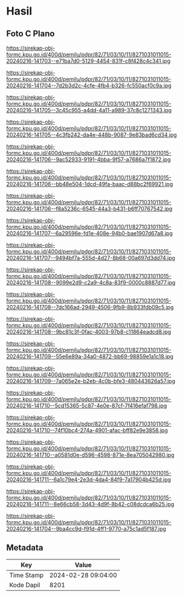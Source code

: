 # Hasil

## Foto C Plano

https://sirekap-obj-formc.kpu.go.id/400d/pemilu/pdpr/82/71/03/10/11/8271031011015-20240216-141703--e71ba7d0-5129-4454-831f-c8f428c4c341.jpg

https://sirekap-obj-formc.kpu.go.id/400d/pemilu/pdpr/82/71/03/10/11/8271031011015-20240216-141704--7d2b3d2c-4cfe-4fb4-b326-fc550acf0c9a.jpg

https://sirekap-obj-formc.kpu.go.id/400d/pemilu/pdpr/82/71/03/10/11/8271031011015-20240216-141705--3c45c955-a4dd-4a11-a989-37c8c1271343.jpg

https://sirekap-obj-formc.kpu.go.id/400d/pemilu/pdpr/82/71/03/10/11/8271031011015-20240216-141705--4c3fb242-da4e-448b-9087-9e83bad6cd34.jpg

https://sirekap-obj-formc.kpu.go.id/400d/pemilu/pdpr/82/71/03/10/11/8271031011015-20240216-141706--9ac52933-9191-4bba-9f57-a7686a7f1872.jpg

https://sirekap-obj-formc.kpu.go.id/400d/pemilu/pdpr/82/71/03/10/11/8271031011015-20240216-141706--bb48e504-1dcd-49fa-baac-d88bc2f69921.jpg

https://sirekap-obj-formc.kpu.go.id/400d/pemilu/pdpr/82/71/03/10/11/8271031011015-20240216-141706--f8a5236c-6545-44a3-b431-b6ff70767542.jpg

https://sirekap-obj-formc.kpu.go.id/400d/pemilu/pdpr/82/71/03/10/11/8271031011015-20240216-141707--6a29596e-fd1e-408e-94b0-bae1907d67a8.jpg

https://sirekap-obj-formc.kpu.go.id/400d/pemilu/pdpr/82/71/03/10/11/8271031011015-20240216-141707--9494bf7a-555d-4d27-8b68-00a697d3dd74.jpg

https://sirekap-obj-formc.kpu.go.id/400d/pemilu/pdpr/82/71/03/10/11/8271031011015-20240216-141708--9099e2d9-c2a9-4c8a-83f9-0000c8887d77.jpg

https://sirekap-obj-formc.kpu.go.id/400d/pemilu/pdpr/82/71/03/10/11/8271031011015-20240216-141708--7dc166ad-2949-4506-9fb9-8b933fdb09c5.jpg

https://sirekap-obj-formc.kpu.go.id/400d/pemilu/pdpr/82/71/03/10/11/8271031011015-20240216-141708--9bc81c3f-0fac-4003-97b8-c11864eadcd8.jpg

https://sirekap-obj-formc.kpu.go.id/400d/pemilu/pdpr/82/71/03/10/11/8271031011015-20240216-141709--55e6e89a-34a0-4872-bb69-98859e1a1c18.jpg

https://sirekap-obj-formc.kpu.go.id/400d/pemilu/pdpr/82/71/03/10/11/8271031011015-20240216-141709--7a065e2e-b2eb-4c0b-bfe3-480443626a57.jpg

https://sirekap-obj-formc.kpu.go.id/400d/pemilu/pdpr/82/71/03/10/11/8271031011015-20240216-141710--5cd15365-5c87-4e0e-87cf-7f416efaf798.jpg

https://sirekap-obj-formc.kpu.go.id/400d/pemilu/pdpr/82/71/03/10/11/8271031011015-20240216-141710--74f10bc4-274a-4901-afac-bff82e9e3858.jpg

https://sirekap-obj-formc.kpu.go.id/400d/pemilu/pdpr/82/71/03/10/11/8271031011015-20240216-141710--a0581d0e-d596-4598-871e-8ea705042980.jpg

https://sirekap-obj-formc.kpu.go.id/400d/pemilu/pdpr/82/71/03/10/11/8271031011015-20240216-141711--6a1c79e4-2e3d-4da4-84f9-7a17904b425d.jpg

https://sirekap-obj-formc.kpu.go.id/400d/pemilu/pdpr/82/71/03/10/11/8271031011015-20240216-141711--8e66cb58-3d43-4d9f-8b42-c08dcdca6b25.jpg

https://sirekap-obj-formc.kpu.go.id/400d/pemilu/pdpr/82/71/03/10/11/8271031011015-20240216-141704--9ba4cc9d-f91d-4ff1-9770-a75c1ad5f187.jpg


## Metadata

| Key        | Value               |
| ---------- | ------------------- |
| Time Stamp | 2024-02-28 09:04:00 |
| Kode Dapil | 8201                |



